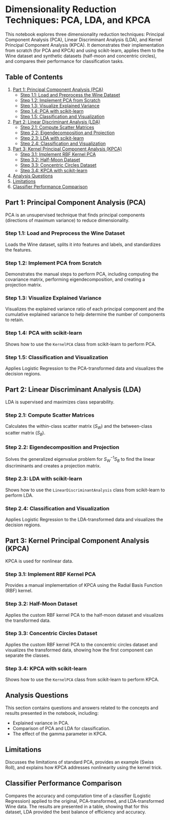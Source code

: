 # Dimensionality Reduction Techniques: PCA, LDA, and KPCA

This notebook explores three dimensionality reduction techniques: Principal Component Analysis (PCA), Linear Discriminant Analysis (LDA), and Kernel Principal Component Analysis (KPCA). It demonstrates their implementation from scratch (for PCA and KPCA) and using scikit-learn, applies them to the Wine dataset and synthetic datasets (half-moon and concentric circles), and compares their performance for classification tasks.

## Table of Contents

1.  [Part 1: Principal Component Analysis (PCA)](#part-1-principal-component-analysis-pca)
    *   [Step 1.1: Load and Preprocess the Wine Dataset](#step-11-load-and-preprocess-the-wine-dataset)
    *   [Step 1.2: Implement PCA from Scratch](#step-12-implement-pca-from-scratch)
    *   [Step 1.3: Visualize Explained Variance](#step-13-visualize-explained-variance)
    *   [Step 1.4: PCA with scikit-learn](#step-14-pca-with-scikit-learn)
    *   [Step 1.5: Classification and Visualization](#step-15-classification-and-visualization)
2.  [Part 2: Linear Discriminant Analysis (LDA)](#part-2-linear-discriminant-analysis-lda)
    *   [Step 2.1: Compute Scatter Matrices](#step-21-compute-scatter-matrices)
    *   [Step 2.2: Eigendecomposition and Projection](#step-22-eigendecomposition-and-projection)
    *   [Step 2.3: LDA with scikit-learn](#step-23-lda-with-scikit-learn)
    *   [Step 2.4: Classification and Visualization](#step-24-classification-and-visualization)
3.  [Part 3: Kernel Principal Component Analysis (KPCA)](#part-3-kernel-principal-component-analysis-kpca)
    *   [Step 3.1: Implement RBF Kernel PCA](#step-31-implement-rbf-kernel-pca)
    *   [Step 3.2: Half-Moon Dataset](#step-32-half-moon-dataset)
    *   [Step 3.3: Concentric Circles Dataset](#step-33-concentric-circles-dataset)
    *   [Step 3.4: KPCA with scikit-learn](#step-34-kpca-with-scikit-learn)
4.  [Analysis Questions](#analysis-questions)
5.  [Limitations](#limitations)
6.  [Classifier Performance Comparison](#classifier-performance-comparison)

## Part 1: Principal Component Analysis (PCA)

PCA is an unsupervised technique that finds principal components (directions of maximum variance) to reduce dimensionality.

### Step 1.1: Load and Preprocess the Wine Dataset

Loads the Wine dataset, splits it into features and labels, and standardizes the features.

### Step 1.2: Implement PCA from Scratch

Demonstrates the manual steps to perform PCA, including computing the covariance matrix, performing eigendecomposition, and creating a projection matrix.

### Step 1.3: Visualize Explained Variance

Visualizes the explained variance ratio of each principal component and the cumulative explained variance to help determine the number of components to retain.

### Step 1.4: PCA with scikit-learn

Shows how to use the `KernelPCA` class from scikit-learn to perform PCA.

### Step 1.5: Classification and Visualization

Applies Logistic Regression to the PCA-transformed data and visualizes the decision regions.

## Part 2: Linear Discriminant Analysis (LDA)

LDA is supervised and maximizes class separability.

### Step 2.1: Compute Scatter Matrices

Calculates the within-class scatter matrix ($S_W$) and the between-class scatter matrix ($S_B$).

### Step 2.2: Eigendecomposition and Projection

Solves the generalized eigenvalue problem for $S_W^{-1}S_B$ to find the linear discriminants and creates a projection matrix.

### Step 2.3: LDA with scikit-learn

Shows how to use the `LinearDiscriminantAnalysis` class from scikit-learn to perform LDA.

### Step 2.4: Classification and Visualization

Applies Logistic Regression to the LDA-transformed data and visualizes the decision regions.

## Part 3: Kernel Principal Component Analysis (KPCA)

KPCA is used for nonlinear data.

### Step 3.1: Implement RBF Kernel PCA

Provides a manual implementation of KPCA using the Radial Basis Function (RBF) kernel.

### Step 3.2: Half-Moon Dataset

Applies the custom RBF kernel PCA to the half-moon dataset and visualizes the transformed data.

### Step 3.3: Concentric Circles Dataset

Applies the custom RBF kernel PCA to the concentric circles dataset and visualizes the transformed data, showing how the first component can separate the classes.

### Step 3.4: KPCA with scikit-learn

Shows how to use the `KernelPCA` class from scikit-learn to perform KPCA.

## Analysis Questions

This section contains questions and answers related to the concepts and results presented in the notebook, including:

*   Explained variance in PCA.
*   Comparison of PCA and LDA for classification.
*   The effect of the gamma parameter in KPCA.

## Limitations

Discusses the limitations of standard PCA, provides an example (Swiss Roll), and explains how KPCA addresses nonlinearity using the kernel trick.

## Classifier Performance Comparison

Compares the accuracy and computation time of a classifier (Logistic Regression) applied to the original, PCA-transformed, and LDA-transformed Wine data. The results are presented in a table, showing that for this dataset, LDA provided the best balance of efficiency and accuracy.
